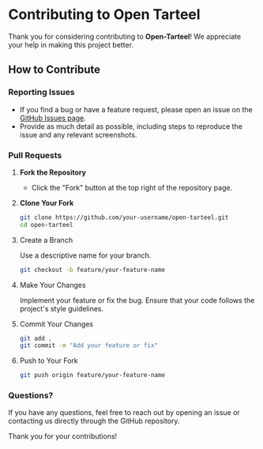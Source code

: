 # Contributing to Open Tarteel

Thank you for considering contributing to **Open-Tarteel**! We appreciate your help in making this project better.

## How to Contribute

### Reporting Issues

- If you find a bug or have a feature request, please open an issue on the [GitHub Issues page](https://github.com/adelpro/open-tarteel/issues).
- Provide as much detail as possible, including steps to reproduce the issue and any relevant screenshots.

### Pull Requests

1. **Fork the Repository**
   - Click the "Fork" button at the top right of the repository page.

2. **Clone Your Fork**

   ```bash
   git clone https://github.com/your-username/open-tarteel.git
   cd open-tarteel
   ```

3. Create a Branch

   Use a descriptive name for your branch.

   ```bash
   git checkout -b feature/your-feature-name
   ```

4. Make Your Changes

   Implement your feature or fix the bug. Ensure that your code follows the project's style guidelines.

5. Commit Your Changes

   ```bash
   git add .
   git commit -m "Add your feature or fix"
   ```

6. Push to Your Fork

   ```bash
   git push origin feature/your-feature-name
   ```

### Questions?

If you have any questions, feel free to reach out by opening an issue or contacting us directly through the GitHub repository.

Thank you for your contributions!
